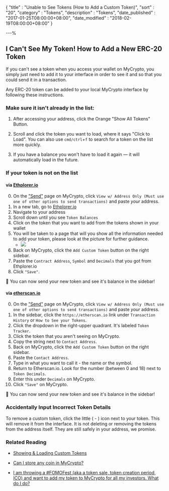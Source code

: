 {
"title"       : "Unable to See Tokens (How to Add a Custom Token)",
"sort"        : "20",
"category"    : "Tokens",
"description" : "Tokens",
"date_published" : "2017-01-25T08:00:00+08:00",
"date_modified"  : "2018-02-19T08:00:00+08:00"
}

---%

## I Can't See My Token! How to Add a New ERC-20 Token 

If you can't see a token when you access your wallet on MyCrypto, you simply just need to add it to your interface in order to see it and so that you could send it in a transaction. 

Any ERC-20 token can be added to your local MyCrypto interface by following these instructions.

### Make sure it isn't already in the list:

1. After accessing your address, click the Orange "Show All Tokens" Button.

2. Scroll and click the token you want to load, where it says "Click to Load". You can also use `cmd/ctrl`+`f` to search for a token on the list more quickly.

3. If you have a balance you won't have to load it again — it will automatically load in the future.


### If your token is not on the list

#### via [Ethplorer.io](https://ethplorer.io/) 


0.  On the ["Send"](https://mycrypto.com/#send-transaction) page on MyCrypto, click `View w/ Address Only (Must use one of other options to send transactions)` and paste *your* address.
1.  In a new tab, go to [Ethplorer.io](https://ethplorer.io/) 
2.  Navigate to your address 
3.  Scroll down until you see `Token Balances`
4.  Click on the token that you want to add from the tokens shown in your wallet
5.  You will be taken to a page that will you show all the information needed to add your token, please look at the picture for further guidance. 
    - ![](https://i.imgur.com/5UCTIng.png)
6.  Back on MyCrypto, click the `Add Custom Token` button on the right sidebar.
7.  Paste the `Contract Address`, `Symbol` and `Decimals` that you got from Ethplorer.io
8.  Click `"Save"`.


🎉 You can now send your new token and see it's balance in the sidebar!

#### via [etherscan.io](https://etherscan.io)

0.  On the ["Send"](https://mycrypto.com/#send-transaction) page on MyCrypto, click `View w/ Address Only (Must use one of other options to send transactions)` and paste *your* address.
1.  In the sidebar, click the `https://etherscan.io` link under `Transaction History` or `How to See your Tokens`.
2.  Click the dropdown in the right-upper quadrant. It's labeled `Token Tracker`.
3.  Click the token that you aren't seeing on MyCrypto.
4.  Copy the string next to `Contact Address`.
6.  Back on MyCrypto, click the `Add Custom Token` button on the right sidebar.
7.  Paste the `Contact Address`.
8.  Type in what you want to call it - the name or the symbol.
9.  Return to Etherscan.io. Look for the number (between 0 and 18) next to `Token Decimals`.
10. Enter this under `Decimals` on MyCrypto.
10.  Click `"Save"` on MyCrypto.

🎉 You can now send your new token and see it's balance in the sidebar!

### Accidentally Input Incorrect Token Details

To remove a custom token, click the little ( - ) icon next to your token. This will remove it from the interface. It is not deleting or removing the tokens from the address itself. They are still safely in your address, we promise.


### Related Reading

- [Showing & Loading Custom Tokens](https://support.mycrypto.com/tokens/showing-and-loading-tokens.html)

- [Can I store any coin in MyCrypto?](https://support.mycrypto.com/faq/sending-bitcoin-btc-ltc-xmr-to-mycrypto.html)

- [I am throwing a #FOMOFest (aka a token sale, token creation period, ICO) and want to add my token to MyCrypto for all my investors. What do I do?](https://support.mycrypto.com/tokens/token-creators-add-your-token-to-mycrypto.html)
